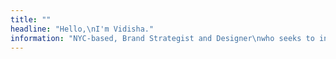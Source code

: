 ```yaml
---
title: ""
headline: "Hello,\nI'm Vidisha."
information: "NYC-based, Brand Strategist and Designer\nwho seeks to infuse purpose into every aspect of designs."
---
```

